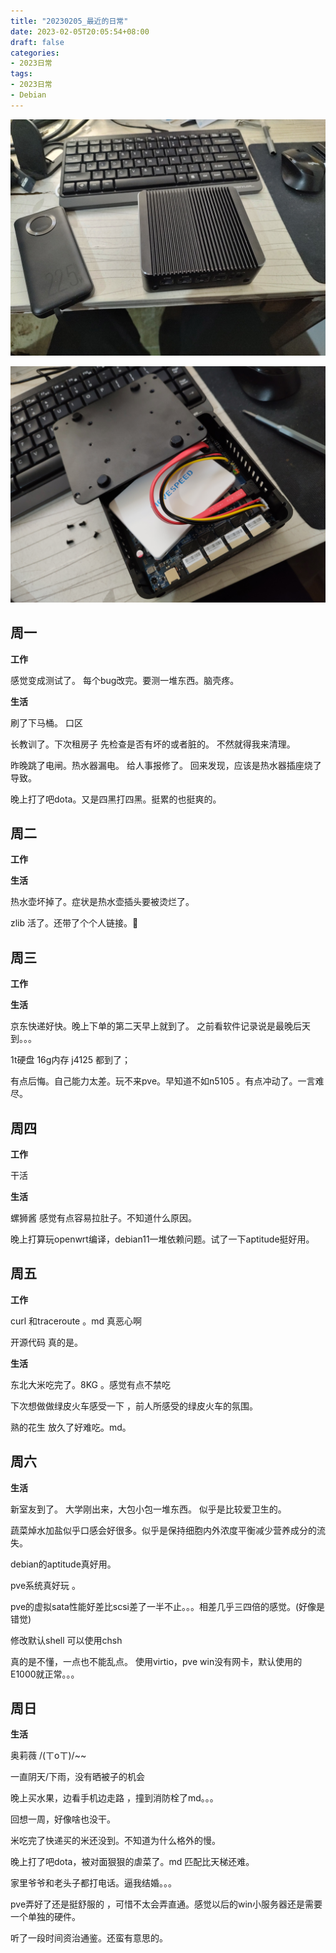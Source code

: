 ```yaml
---
title: "20230205_最近的日常"
date: 2023-02-05T20:05:54+08:00
draft: false
categories:
- 2023日常
tags:
- 2023日常
- Debian
---
```



![j4125](https://raw.githubusercontent.com/nianyisi/20220717/main/2023/2/IMG_20230212_202928976_HDR.jpg)

![j4125](https://raw.githubusercontent.com/nianyisi/20220717/main/2023/2/IMG_20230212_202749639.jpg)

## 周一

**工作**

感觉变成测试了。 每个bug改完。要测一堆东西。脑壳疼。

**生活**

刷了下马桶。 口区

长教训了。下次租房子 先检查是否有坏的或者脏的。 不然就得我来清理。

昨晚跳了电闸。热水器漏电。 给人事报修了。 回来发现，应该是热水器插座烧了导致。

晚上打了吧dota。又是四黑打四黑。挺累的也挺爽的。


## 周二

**工作**



**生活**

热水壶坏掉了。症状是热水壶插头要被烫烂了。

zlib 活了。还带了个个人链接。🐂



## 周三


**工作**



**生活**

京东快递好快。晚上下单的第二天早上就到了。 之前看软件记录说是最晚后天到。。。

1t硬盘 16g内存 j4125 都到了；

有点后悔。自己能力太差。玩不来pve。早知道不如n5105 。有点冲动了。一言难尽。



## 周四


**工作**

干活 

**生活**

螺狮酱 感觉有点容易拉肚子。不知道什么原因。

晚上打算玩openwrt编译，debian11一堆依赖问题。试了一下aptitude挺好用。



## 周五


**工作**


curl 和traceroute 。md 真恶心啊

开源代码 真的是。



**生活**

东北大米吃完了。8KG 。感觉有点不禁吃

下次想做做绿皮火车感受一下 ，前人所感受的绿皮火车的氛围。

熟的花生 放久了好难吃。md。

## 周六


**生活**


新室友到了。 大学刚出来，大包小包一堆东西。 似乎是比较爱卫生的。

蔬菜焯水加盐似乎口感会好很多。似乎是保持细胞内外浓度平衡减少营养成分的流失。

debian的aptitude真好用。

pve系统真好玩 。

pve的虚拟sata性能好差比scsi差了一半不止。。。相差几乎三四倍的感觉。(好像是错觉)

修改默认shell 可以使用chsh

真的是不懂，一点也不能乱点。 使用virtio，pve win没有网卡，默认使用的E1000就正常。。。

## 周日


**生活**

奥莉薇 /(ㄒoㄒ)/~~

一直阴天/下雨，没有晒被子的机会

晚上买水果，边看手机边走路 ，撞到消防栓了md。。。

回想一周，好像啥也没干。

米吃完了快递买的米还没到。不知道为什么格外的慢。

晚上打了吧dota，被对面狠狠的虐菜了。md 匹配比天梯还难。

家里爷爷和老头子都打电话。逼我结婚。。。

pve弄好了还是挺舒服的  ，可惜不太会弄直通。感觉以后的win小服务器还是需要一个单独的硬件。

听了一段时间资治通鉴。还蛮有意思的。


